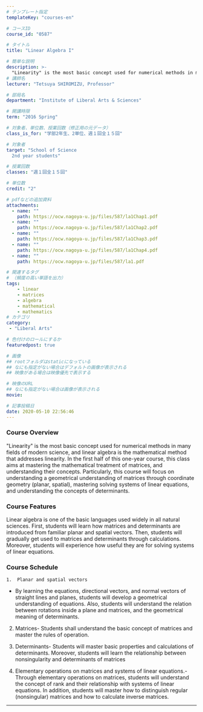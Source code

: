 ```yaml
---
# テンプレート指定
templateKey: "courses-en"

# コースID
course_id: "0587"

# タイトル
title: "Linear Algebra I"

# 簡単な説明
description: >-
  "Linearity" is the most basic concept used for numerical methods in many fields of modern science, and linear algebra is the mathematical method that addresses linearity. In the first half of this ....
# 講師名
lecturer: "Tetsuya SHIROMIZU, Professor"

# 部局名
department: "Institute of Liberal Arts & Sciences"

# 開講時限
term: "2016	Spring"

# 対象者、単位数、授業回数（修正用の元データ）
class_is_for: "学部2年生、2単位、週１回全１５回"

# 対象者
target: "School of Science
  2nd year students"

# 授業回数
classes: "週１回全１５回"

# 単位数
credit: "2"

# pdfなどの追加資料
attachments:
  - name: "" 
    path: https://ocw.nagoya-u.jp/files/587/la1Chap1.pdf
  - name: "" 
    path: https://ocw.nagoya-u.jp/files/587/la1Chap2.pdf
  - name: "" 
    path: https://ocw.nagoya-u.jp/files/587/la1Chap3.pdf
  - name: "" 
    path: https://ocw.nagoya-u.jp/files/587/la1Chap4.pdf
  - name: "" 
    path: https://ocw.nagoya-u.jp/files/587/la1.pdf

# 関連するタグ
# （頻度の高い単語を出力）
tags:
    - linear
    - matrices
    - algebra
    - mathematical
    - mathematics
# カテゴリ
category:
 - "Liberal Arts"

# 色付けのロールにするか
featuredpost: true

# 画像
## rootフォルダはstaticになっている
## なにも指定がない場合はデフォルトの画像が表示される
## 映像がある場合は映像優先で表示する

# 映像のURL
## なにも指定がない場合は画像が表示される
movie: 

# 記事投稿日
date: 2020-05-10 22:56:46
---
```


### Course Overview

"Linearity" is the most basic concept used for numerical methods in many fields of modern science, and linear algebra is the mathematical method that addresses linearity. In the first half of this one-year course, this class aims at mastering the mathematical treatment of matrices, and understanding their concepts. Particularly, this course will focus on understanding a geometrical understanding of matrices through coordinate geometry (planar, spatial), mastering solving systems of linear equations, and understanding the concepts of determinants.

### Course Features

Linear algebra is one of the basic languages used widely in all natural sciences. First, students will learn how matrices and determinants are introduced from familiar planar and spatial vectors. Then, students will gradually get used to matrices and determinants through calculations. Moreover, students will experience how useful they are for solving systems of linear equations.

### Course Schedule

    1.	Planar and spatial vectors

- By learning the equations, directional vectors, and normal vectors of straight lines and planes, students will develop a geometrical understanding of equations. Also, students will understand the relation between rotations inside a plane and matrices, and the geometrical meaning of determinants.

2. Matrices- Students shall understand the basic concept of matrices and master the rules of operation.

3) Determinants- Students will master basic properties and calculations of determinants. Moreover, students will learn the relationship between nonsingularity and determinants of matrices

4) Elementary operations on matrices and systems of linear equations.- Through elementary operations on matrices, students will understand the concept of rank and their relationship with systems of linear equations. In addition, students will master how to distinguish regular (nonsingular) matrices and how to calculate inverse matrices.

---
